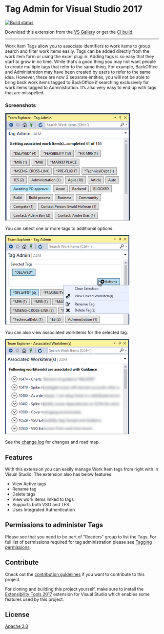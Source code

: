 # Tag Admin for Visual Studio 2017

<!-- Replace this badge with your own-->
[![Build status](https://ci.appveyor.com/api/projects/status/ll0pmvx51dosjr13?svg=true)](https://ci.appveyor.com/project/onlyutkarsh/tagadmin2017)

<!-- Update the VS Gallery link after you upload the VSIX-->
Download this extension from the [VS Gallery](https://visualstudiogallery.msdn.microsoft.com/[GuidFromGallery])
or get the [CI build](http://vsixgallery.com/extension/a1e38ebe-f115-4ad6-bb1a-bf1c62ff4758/).

---------------------------------------

Work Item Tags allow you to associate identifiers to work items to group search and filter work items easily. Tags can be added directly from the work item form or using the excel plug in. Adding tags is so easy that they start to grow in no time. While that’s a good thing you may not want people to create multiple tags that refer to the same thing. For example, BackOffice and Administration may have been created by users to refer to the same idea. However, these are now 2 separate entities, you will not be able to bring back work items tagged to BackOffice if searching exclusively for work items tagged to Administration. It’s also very easy to end up with tags that are misspelled.

### Screenshots

![Main](screenshots/main.png)

You can select one or more tags to additional options.

![Options](screenshots/options.png)

You can also view associated workitems for the selected tag.

![Associated Wi](screenshots/associated-wi.png)

See the [change log](CHANGELOG.md) for changes and road map.

## Features

With this extension you can easily manage Work Item tags from right with in Visual Studio. The extension also has below features.
- View Active tags
- Rename tag
- Delete tags
- View work items linked to tags
- Supports both VSO and TFS
- Uses Integrated Authentication

## Permissions to administer Tags

Please see that you need to be part of "Readers" group to list the Tags. For full list of permissions required for tag administration please see [Tagging permissions](https://msdn.microsoft.com/en-us/library/ms252587.aspx#Tag).

## Contribute
Check out the [contribution guidelines](CONTRIBUTING.md)
if you want to contribute to this project.

For cloning and building this project yourself, make sure
to install the
[Extensibility Tools 2017](https://marketplace.visualstudio.com/items?itemName=MadsKristensen.ExtensibilityTools)
extension for Visual Studio which enables some features
used by this project.

## License
[Apache 2.0](LICENSE)
